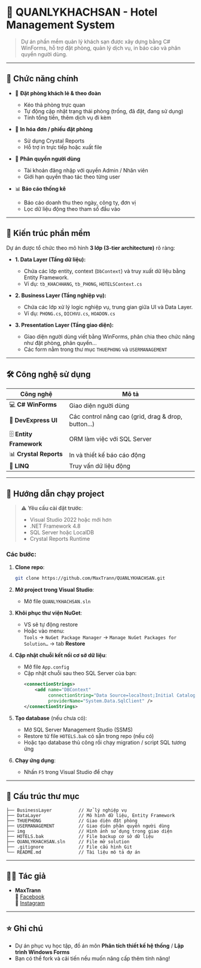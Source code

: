 # 📘 QUANLYKHACHSAN - Hotel Management System

> Dự án phần mềm quản lý khách sạn được xây dựng bằng C# WinForms, hỗ trợ đặt phòng, quản lý dịch vụ, in báo cáo và phân quyền người dùng.

---

## 🏨 Chức năng chính

- 📅 **Đặt phòng khách lẻ & theo đoàn**
  - Kéo thả phòng trực quan
  - Tự động cập nhật trạng thái phòng (trống, đã đặt, đang sử dụng)
  - Tính tổng tiền, thêm dịch vụ đi kèm

- 🧾 **In hóa đơn / phiếu đặt phòng**
  - Sử dụng Crystal Reports
  - Hỗ trợ in trực tiếp hoặc xuất file

- 🔐 **Phân quyền người dùng**
  - Tài khoản đăng nhập với quyền Admin / Nhân viên
  - Giới hạn quyền thao tác theo từng user

- 📊 **Báo cáo thống kê**
  - Báo cáo doanh thu theo ngày, công ty, đơn vị
  - Lọc dữ liệu động theo tham số đầu vào

---


## 🧱 Kiến trúc phần mềm

Dự án được tổ chức theo mô hình **3 lớp (3-tier architecture)** rõ ràng:

- **1. Data Layer (Tầng dữ liệu):**
  - Chứa các lớp entity, context (`DbContext`) và truy xuất dữ liệu bằng Entity Framework.
  - Ví dụ: `tb_KHACHHANG`, `tb_PHONG`, `HOTELSContext.cs`

- **2. Business Layer (Tầng nghiệp vụ):**
  - Chứa các lớp xử lý logic nghiệp vụ, trung gian giữa UI và Data Layer.
  - Ví dụ: `PHONG.cs`, `DICHVU.cs`, `HOADON.cs`

- **3. Presentation Layer (Tầng giao diện):**
  - Giao diện người dùng viết bằng WinForms, phân chia theo chức năng như đặt phòng, phân quyền...
  - Các form nằm trong thư mục `THUEPHONG` và `USERMANAGEMENT`

---
## 🛠 Công nghệ sử dụng

| Công nghệ         | Mô tả |
|------------------|-------|
| 💻 **C# WinForms**       | Giao diện người dùng |
| 🎨 **DevExpress UI**     | Các control nâng cao (grid, drag & drop, button...) |
| 🗄 **Entity Framework**  | ORM làm việc với SQL Server |
| 📊 **Crystal Reports**   | In và thiết kế báo cáo động |
| 🧠 **LINQ**              | Truy vấn dữ liệu động |

---

## 🚀 Hướng dẫn chạy project

> ⚠ **Yêu cầu cài đặt trước**:  
> - Visual Studio 2022 hoặc mới hơn  
> - .NET Framework 4.8  
> - SQL Server hoặc LocalDB  
> - Crystal Reports Runtime

### Các bước:

1. **Clone repo**:
   ```bash
   git clone https://github.com/MaxTrann/QUANLYKHACHSAN.git
   ```

2. **Mở project trong Visual Studio**:
   - Mở file `QUANLYKHACHSAN.sln`

3. **Khôi phục thư viện NuGet**:
   - VS sẽ tự động restore
   - Hoặc vào menu:  
     `Tools` → `NuGet Package Manager` → `Manage NuGet Packages for Solution…` → tab **Restore**

4. **Cập nhật chuỗi kết nối cơ sở dữ liệu**:
   - Mở file `App.config`
   - Cập nhật chuỗi sau theo SQL Server của bạn:
     ```xml
     <connectionStrings>
         <add name="DBContext" 
              connectionString="Data Source=localhost;Initial Catalog=HOTELS;Integrated Security=True" 
              providerName="System.Data.SqlClient" />
     </connectionStrings>
     ```

5. **Tạo database** (nếu chưa có):
   - Mở SQL Server Management Studio (SSMS)
   - Restore từ file `HOTELS.bak` có sẵn trong repo (nếu có)
   - Hoặc tạo database thủ công rồi chạy migration / script SQL tương ứng

6. **Chạy ứng dụng**:
   - Nhấn `F5` trong Visual Studio để chạy

---

## 📁 Cấu trúc thư mục

```
├── BusinessLayer          // Xử lý nghiệp vụ
├── DataLayer              // Mô hình dữ liệu, Entity Framework
├── THUEPHONG              // Giao diện đặt phòng
├── USERMANAGEMENT         // Giao diện phân quyền người dùng
├── img                    // Hình ảnh sử dụng trong giao diện
├── HOTELS.bak             // File backup cơ sở dữ liệu
├── QUANLYKHACHSAN.sln     // File mở solution
├── .gitignore             // File cấu hình Git
└── README.md              // Tài liệu mô tả dự án
```

---

## 👨‍💻 Tác giả

- **MaxTrann**  
  📧 [Facebook](https://www.facebook.com/tran.le.quoc.ai.149118)  
  💼 [Instagram](https://www.instagram.com/_maxtrann)

---

## ⭐ Ghi chú

- Dự án phục vụ học tập, đồ án môn **Phân tích thiết kế hệ thống** / **Lập trình Windows Forms**
- Bạn có thể fork và cải tiến nếu muốn nâng cấp thêm tính năng!

